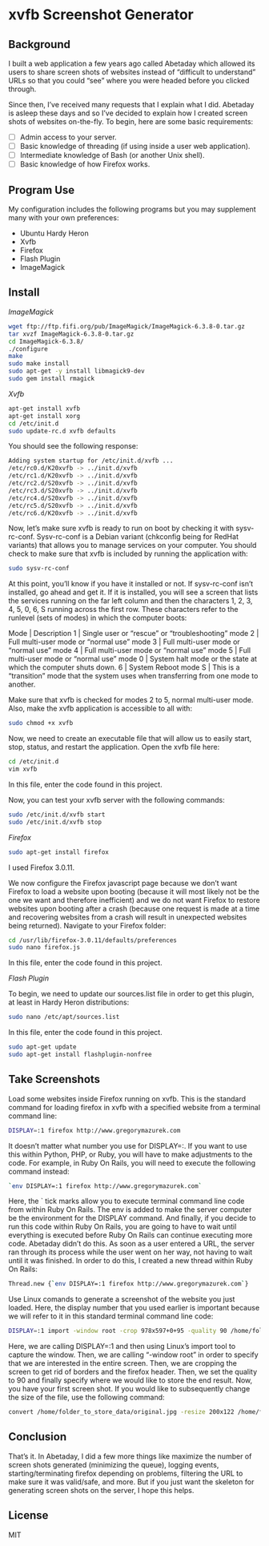 xvfb Screenshot Generator
=========================

Background
----------

I built a web application a few years ago called Abetaday which allowed its users to share screen shots of websites instead of “difficult to understand” URLs so that you could “see” where you were headed before you clicked through.

Since then, I’ve received many requests that I explain what I did. Abetaday is asleep these days and so I’ve decided to explain how I created screen shots of websites on-the-fly. To begin, here are some basic requirements:

- [ ] Admin access to your server.
- [ ] Basic knowledge of threading (if using inside a user web application).
- [ ] Intermediate knowledge of Bash (or another Unix shell).
- [ ] Basic knowledge of how Firefox works.

Program Use
-----------

My configuration includes the following programs but you may supplement many with your own preferences:

* Ubuntu Hardy Heron
* Xvfb
* Firefox
* Flash Plugin
* ImageMagick

Install
-------

*ImageMagick*

```sh
wget ftp://ftp.fifi.org/pub/ImageMagick/ImageMagick-6.3.8-0.tar.gz
tar xvzf ImageMagick-6.3.8-0.tar.gz
cd ImageMagick-6.3.8/
./configure
make
sudo make install
sudo apt-get -y install libmagick9-dev
sudo gem install rmagick
```

*Xvfb*

```sh
apt-get install xvfb
apt-get install xorg
cd /etc/init.d
sudo update-rc.d xvfb defaults
```

You should see the following response:

```sh
Adding system startup for /etc/init.d/xvfb ...
/etc/rc0.d/K20xvfb -> ../init.d/xvfb
/etc/rc1.d/K20xvfb -> ../init.d/xvfb
/etc/rc2.d/S20xvfb -> ../init.d/xvfb
/etc/rc3.d/S20xvfb -> ../init.d/xvfb
/etc/rc4.d/S20xvfb -> ../init.d/xvfb
/etc/rc5.d/S20xvfb -> ../init.d/xvfb
/etc/rc6.d/K20xvfb -> ../init.d/xvfb
```

Now, let’s make sure xvfb is ready to run on boot by checking it with sysv-rc-conf. Sysv-rc-conf is a Debian variant (chkconfig being for RedHat variants) that allows you to manage services on your computer. You should check to make sure that xvfb is included by running the application with:

```sh
sudo sysv-rc-conf
```

At this point, you’ll know if you have it installed or not. If sysv-rc-conf isn’t installed, go ahead and get it. If it is installed, you will see a screen that lists the services running on the far left column and then the characters 1, 2, 3, 4, 5, 0, 6, S running across the first row. These characters refer to the runlevel (sets of modes) in which the computer boots:

Mode | Description
1 | Single user or “rescue” or “troubleshooting” mode
2 | Full multi-user mode or “normal use” mode
3 | Full multi-user mode or “normal use” mode
4 | Full multi-user mode or “normal use” mode
5 | Full multi-user mode or “normal use” mode
0 | System halt mode or the state at which the computer shuts down.
6 | System Reboot mode
S | This is a “transition” mode that the system uses when transferring from one mode to another.

Make sure that xvfb is checked for modes 2 to 5, normal multi-user mode.
Also, make the xvfb application is accessible to all with:

```sh
sudo chmod +x xvfb
```
Now, we need to create an executable file that will allow us to easily start, stop, status, and restart the application. Open the xvfb file here:

```sh
cd /etc/init.d
vim xvfb
```

In this file, enter the code found in this project.

Now, you can test your xvfb server with the following commands:

```sh
sudo /etc/init.d/xvfb start
sudo /etc/init.d/xvfb stop
```

*Firefox*

```sh
sudo apt-get install firefox
```

I used Firefox 3.0.11.

We now configure the Firefox javascript page because we don’t want Firefox to load a website upon booting (because it will most likely not be the one we want and therefore inefficient) and we do not want Firefox to restore websites upon booting after a crash (because one request is made at a time and recovering websites from a crash will result in unexpected websites being returned). Navigate to your Firefox folder:

```sh
cd /usr/lib/firefox-3.0.11/defaults/preferences
sudo nano firefox.js
```

In this file, enter the code found in this project.

*Flash Plugin*

To begin, we need to update our sources.list file in order to get this plugin, at least in Hardy Heron distributions:

```sh
sudo nano /etc/apt/sources.list
```

In this file, enter the code found in this project.

```sh
sudo apt-get update
sudo apt-get install flashplugin-nonfree
```

Take Screenshots
----------------

Load some websites inside Firefox running on xvfb. This is the standard command for loading firefox in xvfb with a specified website from a terminal command line:

```sh
DISPLAY=:1 firefox http://www.gregorymazurek.com
```

It doesn’t matter what number you use for DISPLAY=:. If you want to use this within Python, PHP, or Ruby, you will have to make adjustments to the code. For example, in Ruby On Rails, you will need to execute the following command instead:

```sh
`env DISPLAY=:1 firefox http://www.gregorymazurek.com`
```

Here, the ` tick marks allow you to execute terminal command line code from within Ruby On Rails. The env is added to make the server computer be the environment for the DISPLAY command. And finally, if you decide to run this code within Ruby On Rails, you are going to have to wait until everything is executed before Ruby On Rails can continue executing more code. Abetaday didn’t do this. As soon as a user entered a URL, the server ran through its process while the user went on her way, not having to wait until it was finished. In order to do this, I created a new thread within Ruby On Rails:

```sh
Thread.new {`env DISPLAY=:1 firefox http://www.gregorymazurek.com`}
```

Use Linux comands to generate a screenshot of the website you just loaded. Here, the display number that you used earlier is important because we will refer to it in this standard terminal command line code:

```sh
DISPLAY=:1 import -window root -crop 978x597+0+95 -quality 90 /home/folder_to_store_data
```

Here, we are calling DISPLAY=:1 and then using Linux’s import tool to capture the window. Then, we are calling “-window root” in order to specify that we are interested in the entire screen. Then, we are cropping the screen to get rid of borders and the firefox header. Then, we set the quality to 90 and finally specify where we would like to store the end result. Now, you have your first screen shot. If you would like to subsequently change the size of the file, use the following command:

```sh
convert /home/folder_to_store_data/original.jpg -resize 200x122 /home/folder_to_store_data/resized.jpg
```

Conclusion
----------

That’s it. In Abetaday, I did a few more things like maximize the number of screen shots generated (minimizing the queue), logging events, starting/terminating firefox depending on problems, filtering the URL to make sure it was valid/safe, and more. But if you just want the skeleton for generating screen shots on the server, I hope this helps.

License
-------

MIT